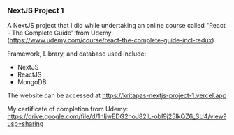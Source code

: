 ### NextJS Project 1

A NextJS project that I did while undertaking an online course called "React - The Complete Guide" from Udemy (https://www.udemy.com/course/react-the-complete-guide-incl-redux)

Framework, Library, and database used include:

- NextJS
- ReactJS
- MongoDB

The website can be accessed at https://kritapas-nextjs-project-1.vercel.app

My certificate of completion from Udemy: https://drive.google.com/file/d/1nIjwEDG2noJ82lL-obI9j25IkQZ6_SU4/view?usp=sharing
